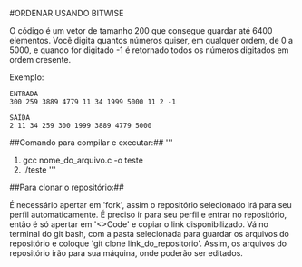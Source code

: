 #ORDENAR USANDO BITWISE

O código é um vetor de tamanho 200 que consegue guardar até 6400 elementos. Você digita quantos números quiser, em qualquer ordem, de 0 a 5000, e quando for digitado -1 é retornado todos os números digitados em ordem cresente.

Exemplo:

    ENTRADA
    300 259 3889 4779 11 34 1999 5000 11 2 -1

    SAÍDA
    2 11 34 259 300 1999 3889 4779 5000

##Comando para compilar e executar:##
'''
1. gcc nome_do_arquivo.c -o teste
2. ./teste 
'''

##Para clonar o repositório:##

É necessário apertar em 'fork', assim o repositório selecionado irá para seu perfil automaticamente. É preciso ir para seu perfil e entrar no repositório, então é só apertar em '<>Code' e copiar o link disponibilizado. Vá no terminal do git bash, com a pasta selecionada para guardar os arquivos do repositório e coloque 'git clone link_do_repositorio'. 
Assim, os arquivos do repositório irão para sua máquina, onde poderão ser editados.  

